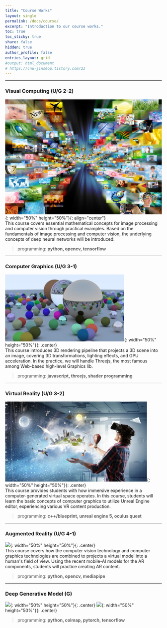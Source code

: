 ```yaml
---
title: "Course Works"
layout: single
permalink: /docs/course/
excerpt: "Introduction to our course works."
toc: true
toc_sticky: true
share: false
hidden: true
author_profile: false
entries_layout: grid
#output: html_document
# https://cnu-jinseop.tistory.com/23
---
```


* * *
### Visual Computing (U/G 2-2)
![](/assets/images/class_vc_teaser.jpg){: width="50%" height="50%"}{: align="center"}
<br>This course covers essential mathematical concepts for image processing and computer vision through practical examples. Based on the fundamentals of image processing and computer vision, the underlying concepts of deep neural networks will be introduced.  
>programming: **python, opencv, tensorflow**

* * *

### Computer Graphics (U/G 3-1)
![](/assets/images/class_cg_teaser.jpg){: width="50%" height="50%"}{: .center}
<br>This course introduces 3D rendering pipeline that projects a 3D scene into an image, covering 3D transformations, lighting effects, and GPU acceleration. In the practice, we will handle Threejs, the most famous among Web-based high-level Graphics lib.
<br>
>programming: **javascript, threejs, shader programming**

* * *

### Virtual Reality (U/G 3-2)
![](/assets/images/class_vr_teaser.jpg){: width="50%" height="50%"}{: .center}
<br>This course provides students with how immersive experience in a computer-generated virtual space operates. In this course, students will learn the basic concepts of computer graphics to utilize Unreal Engine editor, experiencing various VR content production.
<br>
>programming: **c++/blueprint, unreal engine 5, oculus quest**

* * *

### Augmented Reality (U/G 4-1)
![](/assets/images/class_ar_teaser.gif){: width="50%" height="50%"}{: .center}
<br>This course covers how the computer vision technology and computer graphics technologies are combined to projects a virtual model into a human's field of view. Using the recent mobile-AI models for the AR components, students will practice creating AR content.
<br>
>programming: **python, opencv, mediapipe**

* * *

### Deep Generative Model (G)
![](/assets/images/class_dgm1.gif){: width="50%" height="50%"}{: .center}
![](/assets/images/class_dgm2.gif){: width="50%" height="50%"}{: .center}
<br>
>programming: **python, colmap, pytorch, tensorflow**
